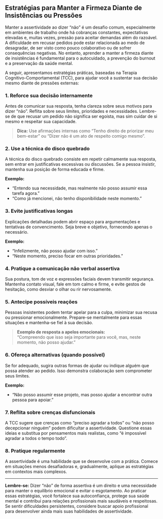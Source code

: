 ## Estratégias para Manter a Firmeza Diante de Insistências ou Pressões

Manter a assertividade ao dizer “não” é um desafio comum, especialmente em ambientes de trabalho onde há cobranças constantes, expectativas elevadas e, muitas vezes, pressão para aceitar demandas além do razoável. A dificuldade em recusar pedidos pode estar relacionada ao medo de desagradar, de ser visto como pouco colaborativo ou de sofrer consequências negativas. No entanto, aprender a manter a firmeza diante de insistências é fundamental para o autocuidado, a prevenção do burnout e a preservação da saúde mental.

A seguir, apresentamos estratégias práticas, baseadas na Terapia Cognitivo-Comportamental (TCC), para ajudar você a sustentar sua decisão mesmo diante de pressões externas:

### 1. Reforce sua decisão internamente

Antes de comunicar sua resposta, tenha clareza sobre seus motivos para dizer “não”. Reflita sobre seus limites, prioridades e necessidades. Lembre-se de que recusar um pedido não significa ser egoísta, mas sim cuidar de si mesmo e respeitar sua capacidade.

> **Dica:** Use afirmações internas como “Tenho direito de priorizar meu bem-estar” ou “Dizer não é um ato de respeito comigo mesmo”.

### 2. Use a técnica do disco quebrado

A técnica do disco quebrado consiste em repetir calmamente sua resposta, sem entrar em justificativas excessivas ou discussões. Se a pessoa insistir, mantenha sua posição de forma educada e firme.

**Exemplo:**
- “Entendo sua necessidade, mas realmente não posso assumir essa tarefa agora.”
- “Como já mencionei, não tenho disponibilidade neste momento.”

### 3. Evite justificativas longas

Explicações detalhadas podem abrir espaço para argumentações e tentativas de convencimento. Seja breve e objetivo, fornecendo apenas o necessário.

**Exemplo:**
- “Infelizmente, não posso ajudar com isso.”
- “Neste momento, preciso focar em outras prioridades.”

### 4. Pratique a comunicação não verbal assertiva

Sua postura, tom de voz e expressões faciais devem transmitir segurança. Mantenha contato visual, fale em tom calmo e firme, e evite gestos de hesitação, como desviar o olhar ou rir nervosamente.

### 5. Antecipe possíveis reações

Pessoas insistentes podem tentar apelar para a culpa, minimizar sua recusa ou pressionar emocionalmente. Prepare-se mentalmente para essas situações e mantenha-se fiel à sua decisão.

> **Exemplo de resposta a apelos emocionais:**  
> “Compreendo que isso seja importante para você, mas, neste momento, não posso ajudar.”

### 6. Ofereça alternativas (quando possível)

Se for adequado, sugira outras formas de ajudar ou indique alguém que possa atender ao pedido. Isso demonstra colaboração sem comprometer seus limites.

**Exemplo:**
- “Não posso assumir esse projeto, mas posso ajudar a encontrar outra pessoa para apoiar.”

### 7. Reflita sobre crenças disfuncionais

A TCC sugere que crenças como “preciso agradar a todos” ou “não posso decepcionar ninguém” podem dificultar a assertividade. Questione essas ideias e substitua por pensamentos mais realistas, como “é impossível agradar a todos o tempo todo”.

### 8. Pratique regularmente

A assertividade é uma habilidade que se desenvolve com a prática. Comece em situações menos desafiadoras e, gradualmente, aplique as estratégias em contextos mais complexos.

---

**Lembre-se:** Dizer “não” de forma assertiva é um direito e uma necessidade para manter o equilíbrio emocional e evitar o esgotamento. Ao praticar essas estratégias, você fortalece sua autoconfiança, protege sua saúde mental e contribui para relações profissionais mais saudáveis e respeitosas. Se sentir dificuldades persistentes, considere buscar apoio profissional para desenvolver ainda mais suas habilidades de assertividade.